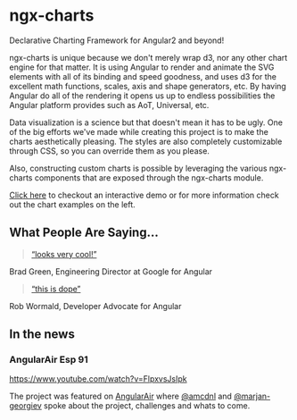 # ngx-charts
Declarative Charting Framework for Angular2 and beyond!

ngx-charts is unique because we don't merely wrap d3, nor any other chart engine for that matter. It is using Angular to render and animate the SVG elements with all of its binding and speed goodness, and uses d3 for the excellent math functions, scales, axis and shape generators, etc. By having Angular do all of the rendering it opens us up to endless possibilities the Angular platform provides such as AoT, Universal, etc. 

Data visualization is a science but that doesn't mean it has to be ugly. One of the big efforts we've made while creating this project is to make the charts aesthetically pleasing. The styles are also completely customizable through CSS, so you can override them as you please.

Also, constructing custom charts is possible by leveraging the various ngx-charts components that are exposed through the ngx-charts module.

[Click here](https://swimlane.github.io/ngx-charts/) to checkout an interactive demo or for more information check out the chart examples on the left.

## What People Are Saying...

> [“looks very cool!”](https://twitter.com/bradlygreen/status/774386597810712577)  

Brad Green, Engineering Director at Google for Angular


> [“this is dope”](https://twitter.com/robwormald/status/774337985701478401)  

Rob Wormald, Developer Advocate for Angular

## In the news

### AngularAir Esp 91
https://www.youtube.com/watch?v=FlpxvsJsIpk

The project was featured on [AngularAir](https://angularair.com/) where [@amcdnl](https://github.com/amcdnl) 
and [@marjan-georgiev](https://github.com/marjan-georgiev) spoke about the project, challenges and whats to come.